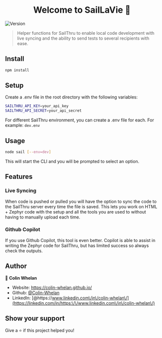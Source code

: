 <h1 align="center">Welcome to SailLaVie 👋</h1>
<p>
  <img alt="Version" src="https://img.shields.io/badge/version-1.0-blue.svg?cacheSeconds=2592000" />
</p>

> Helper functions for SailThru to enable local code development with live syncing and the ability to send tests to several recipients with ease.

## Install

```sh
npm install
```

## Setup
Create a .env file in the root directory with the following variables:
```sh
SAILTHRU_API_KEY=your_api_key
SAILTHRU_API_SECRET=your_api_secret
```

For different SailThru environment, you can create a .env file for each. For example: ```dev.env```

## Usage

```sh 
node sail [--env=dev]
```

This will start the CLI and you will be prompted to select an option.

### 



## Features

### Live Syncing
When code is pushed or pulled you will have the option to sync the code to the SailThru server every time the file is saved. This lets you work on HTML + Zephyr code with the setup and all the tools you are used to without having to manually upload each time.

### Github Copilot 
If you use Github Copilot, this tool is even better. Copilot is able to assist in writing the Zephyr code for SailThru, but has limited success so always check the outputs.

## Author

👤 **Colin Whelan**

* Website: https://colin-whelan.github.io/
* Github: [@Colin-Whelan](https://github.com/Colin-Whelan)
* LinkedIn: [@https:\/\/www.linkedin.com\/in\/colin-whelan\/](https://linkedin.com/in/https:\/\/www.linkedin.com\/in\/colin-whelan\/)

## Show your support

Give a ⭐️ if this project helped you!